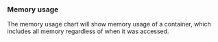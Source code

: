 <!-- usedin: [ _legacy_docker/stack-management/service-monitoring-v1.md, _maestro/stack-management/service-monitoring-v1.md, _node/stack-management/service-monitoring-v1.md, _rails/stack-management/service-monitoring-v1.md] -->


### Memory usage
The memory usage chart will show memory usage of a container, which includes all memory regardless of when it was accessed.

